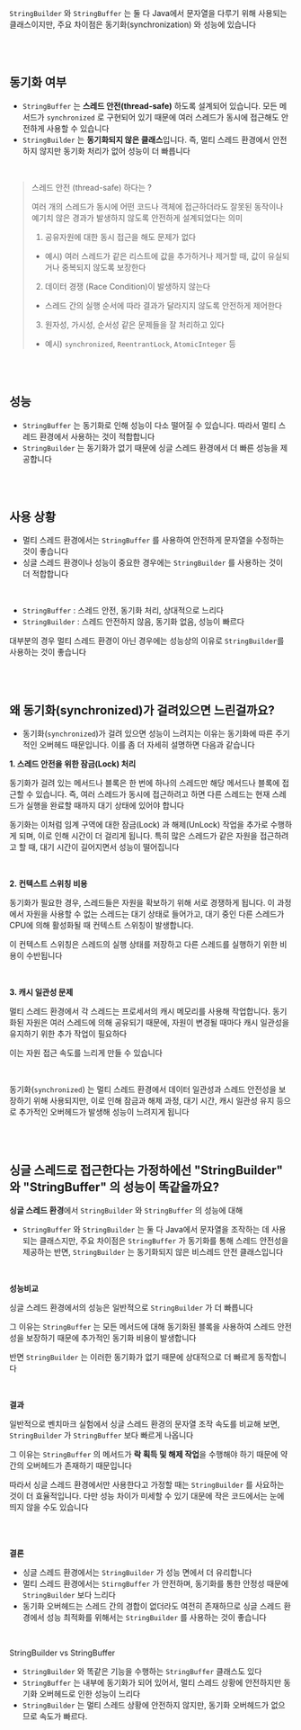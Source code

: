 `StringBuilder` 와 `StringBuffer` 는 둘 다 Java에서 문자열을 다루기 위해 사용되는 클래스이지만, 주요 차이점은 동기화(synchronization) 와 성능에 있습니다

</br>
</br>

## 동기화 여부

- `StringBuffer` 는 **스레드 안전(thread-safe)** 하도록 설계되어 있습니다. 모든 메서드가 `synchronized` 로 구현되어 있기 때문에 여러 스레드가 동시에 접근해도 안전하게 사용할 수 있습니다
- `StringBuilder` 는 **동기화되지 않은 클래스**입니다. 즉, 멀티 스레드 환경에서 안전하지 않지만 동기화 처리가 없어 성능이 더 빠릅니다

</br>

> 스레드 안전 (thread-safe) 하다는 ?
>
> 여러 개의 스레드가 동시에 어떤 코드나 객체에 접근하더라도 잘못된 동작이나 예기치 않은 경과가 발생하지 않도록 안전하게 설계되었다는 의미
>
> 1. 공유자원에 대한 동시 접근을 해도 문제가 없다
>
> - 예시) 여러 스레드가 같은 리스트에 값을 추가하거나 제거할 때, 값이 유실되거나 중복되지 않도록 보장한다
>
> 2. 데이터 경쟁 (Race Condition)이 발생하지 않는다
>
> - 스레드 간의 실행 순서에 따라 결과가 달라지지 않도록 안전하게 제어한다
>
> 3. 원자성, 가시성, 순서성 같은 문제들을 잘 처리하고 있다
>
> - 예시) `synchronized`, `ReentrantLock`, `AtomicInteger` 등

</br>
</br>

## 성능

- `StringBuffer` 는 동기화로 인해 성능이 다소 떨어질 수 있습니다. 따라서 멀티 스레드 환경에서 사용하는 것이 적합합니다
- `StringBuilder` 는 동기화가 없기 때문에 싱글 스레드 환경에서 더 빠른 성능을 제공합니다

</br>
</br>

## 사용 상황

- 멀티 스레드 환경에서는 `StringBuffer` 를 사용하여 안전하게 문자열을 수정하는 것이 좋습니다
- 싱글 스레드 환경이나 성능이 중요한 경우에는 `StringBuilder` 를 사용하는 것이 더 적합합니다

</br>

- `StringBuffer` : 스레드 안전, 동기화 처리, 상대적으로 느리다
- `StringBuilder` : 스레드 안전하지 않음, 동기화 없음, 성능이 빠르다

대부분의 경우 멀티 스레드 환경이 아닌 경우에는 성능상의 이유로 `StringBuilder`를 사용하는 것이 좋습니다

</br>
</br>

## 왜 동기화(synchronized)가 걸려있으면 느린걸까요?

- 동기화(`synchronized`)가 걸려 있으면 성능이 느려지는 이유는 동기화에 따른 주기적인 오버헤드 때문입니다. 이를 좀 더 자세히 설명하면 다음과 같습니다

**1. 스레드 안전을 위한 잠금(Lock) 처리**

동기화가 걸려 있는 메서드나 블록은 한 번에 하나의 스레드만 해당 메서드나 블록에 접근할 수 있습니다. 즉, 여러 스레드가 동시에 접근하려고 하면 다른 스레드는 현재 스레드가 실행을 완료할 때까지 대기 상태에 있어야 합니다

동기화는 이처럼 임계 구역에 대한 잠금(Lock) 과 해제(UnLock) 작업을 추가로 수행하게 되며, 이로 인해 시간이 더 걸리게 됩니다. 특히 많은 스레드가 같은 자원을 접근하려고 할 때, 대기 시간이 길어지면서 성능이 떨어집니다

</br>

**2. 컨텍스트 스위칭 비용**

동기화가 필요한 경우, 스레드들은 자원을 확보하기 위해 서로 경쟁하게 됩니다. 이 과정에서 자원을 사용할 수 없는 스레드는 대기 상태로 들어가고, 대기 중인 다른 스레드가 CPU에 의해 활성화될 때 컨텍스트 스위칭이 발생합니다.

이 컨텍스트 스위칭은 스레드의 실행 상태를 저장하고 다른 스레드를 실행하기 위한 비용이 수반됩니다

</br>

**3. 캐시 일관성 문제**

멀티 스레드 환경에서 각 스레드는 프로세서의 캐시 메모리를 사용해 작업합니다. 동기화된 자원은 여러 스레드에 의해 공유되기 때문에, 자원이 변경될 때마다 캐시 일관성을 유지하기 위한 추가 작업이 필요하다

이는 자원 접근 속도를 느리게 만들 수 있습니다

</br>

동기화(`synchronized`) 는 멀티 스레드 환경에서 데이터 일관성과 스레드 안전성을 보장하기 위해 사용되지만, 이로 인해 잠금과 해제 과정, 대기 시간, 캐시 일관성 유지 등으로 추가적인 오버헤드가 발생해 성능이 느려지게 됩니다

</br>
</br>

## 싱글 스레드로 접근한다는 가정하에선 "StringBuilder" 와 "StringBuffer" 의 성능이 똑같을까요?

**싱글 스레드 환경**에서 `StringBuilder` 와 `StringBuffer` 의 성능에 대해

- `StringBuffer` 와 `StringBuilder` 는 둘 다 Java에서 문자열을 조작하는 데 사용되는 클래스지만, 주요 차이점은 `StringBuffer` 가 동기화를 통해 스레드 안전성을 제공하는 반면, `StringBuilder` 는 동기화되지 않은 비스레드 안전 클래스입니다

</br>

**성능비교**

싱글 스레드 환경에서의 성능은 일반적으로 `StringBuilder` 가 더 빠릅니다

그 이유는 `StringBuffer` 는 모든 메서드에 대해 동기화된 블록을 사용하여 스레드 안전성을 보장하기 때문에 추가적인 동기화 비용이 발생합니다

반면 `StringBuilder` 는 이러한 동기화가 없기 때문에 상대적으로 더 빠르게 동작합니다

</br>

**결과**

일반적으로 벤치마크 실험에서 싱글 스레드 환경의 문자열 조작 속도를 비교해 보면, `StringBuilder` 가 `StringBuffer` 보다 빠르게 나옵니다

그 이유는 `StringBuffer` 의 메서드가 **락 획득 및 해제 작업**을 수행해야 하기 때문에 약간의 오버헤드가 존재하기 때문입니다

따라서 싱글 스레드 환경에서만 사용한다고 가정할 때는 `StringBuilder` 를 사요하는 것이 더 효율적입니다. 다만 성능 차이가 미세할 수 있기 대문에 작은 코드에서는 눈에 띄지 않을 수도 있습니다

</br>
</br>

**결론**

- 싱글 스레드 환경에서는 `StringBuilder` 가 성능 면에서 더 유리합니다
- 멀티 스레드 환경에서는 `StirngBuffer` 가 안전하며, 동기화를 통한 안정성 때문에 `StringBuilder` 보다 느리다
- 동기화 오버헤드는 스레드 간의 경합이 없더라도 여전히 존재하므로 싱글 스레드 환경에서 성능 최적화를 위해서는 `StringBuilder` 를 사용하는 것이 좋습니다

</br>

StringBuilder vs StringBuffer

- `StringBuilder` 와 똑같은 기능을 수행하는 `StringBuffer` 클래스도 있다
- `StringBuffer` 는 내부에 동기화가 되어 있어서, 멀티 스레드 상황에 안전하지만 동기화 오버헤드로 인한 성능이 느리다
- `StringBuilder` 는 멀티 스레드 상황에 안전하지 않지만, 동기화 오버헤드가 없으므로 속도가 빠르다.
